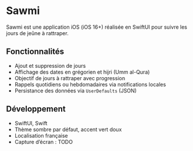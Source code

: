 # Sawmi

Sawmi est une application iOS (iOS 16+) réalisée en SwiftUI pour suivre les jours de jeûne à rattraper.

## Fonctionnalités
- Ajout et suppression de jours
- Affichage des dates en grégorien et hijri (Umm al-Qura)
- Objectif de jours à rattraper avec progression
- Rappels quotidiens ou hebdomadaires via notifications locales
- Persistance des données via `UserDefaults` (JSON)

## Développement
- SwiftUI, Swift
- Thème sombre par défaut, accent vert doux
- Localisation française
- Capture d’écran : TODO
